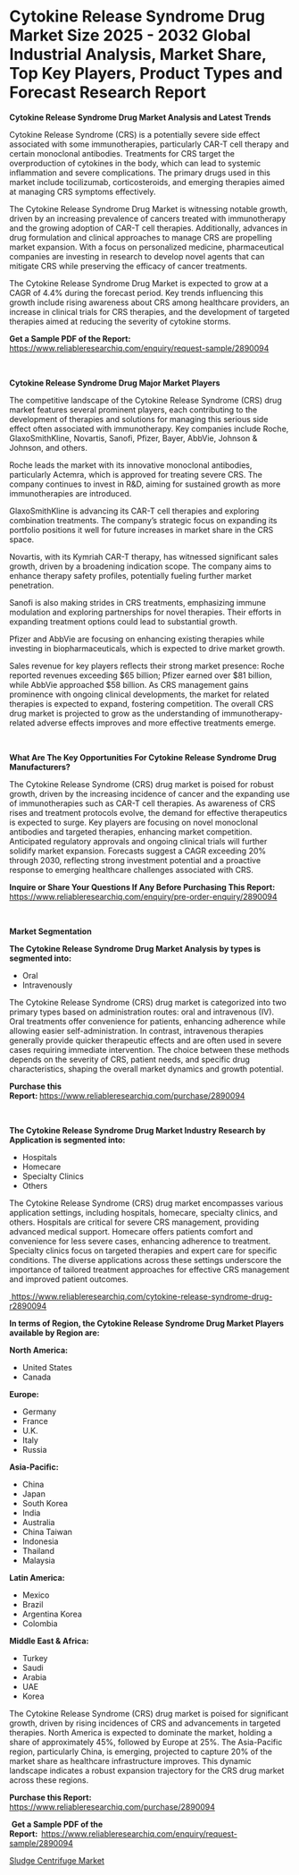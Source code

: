 <p><h1>Cytokine Release Syndrome Drug Market Size 2025 - 2032 Global Industrial Analysis, Market Share, Top Key Players, Product Types and Forecast Research Report</h1></p><p><strong>Cytokine Release Syndrome Drug Market Analysis and Latest Trends</strong></p>
<p><p>Cytokine Release Syndrome (CRS) is a potentially severe side effect associated with some immunotherapies, particularly CAR-T cell therapy and certain monoclonal antibodies. Treatments for CRS target the overproduction of cytokines in the body, which can lead to systemic inflammation and severe complications. The primary drugs used in this market include tocilizumab, corticosteroids, and emerging therapies aimed at managing CRS symptoms effectively.</p><p>The Cytokine Release Syndrome Drug Market is witnessing notable growth, driven by an increasing prevalence of cancers treated with immunotherapy and the growing adoption of CAR-T cell therapies. Additionally, advances in drug formulation and clinical approaches to manage CRS are propelling market expansion. With a focus on personalized medicine, pharmaceutical companies are investing in research to develop novel agents that can mitigate CRS while preserving the efficacy of cancer treatments.</p><p>The Cytokine Release Syndrome Drug Market is expected to grow at a CAGR of 4.4% during the forecast period. Key trends influencing this growth include rising awareness about CRS among healthcare providers, an increase in clinical trials for CRS therapies, and the development of targeted therapies aimed at reducing the severity of cytokine storms.</p></p>
<p><strong>Get a Sample PDF of the Report:&nbsp;</strong> <a href="https://www.reliableresearchiq.com/enquiry/request-sample/2890094?utm_campaign=3006&utm_medium=2&utm_source=Github&utm_content=ia&utm_term=14032025&utm_id=cytokine-release-syndrome-drug">https://www.reliableresearchiq.com/enquiry/request-sample/2890094</a></p>
<p>&nbsp;</p>
<p><strong>Cytokine Release Syndrome Drug Major Market Players</strong></p>
<p><p>The competitive landscape of the Cytokine Release Syndrome (CRS) drug market features several prominent players, each contributing to the development of therapies and solutions for managing this serious side effect often associated with immunotherapy. Key companies include Roche, GlaxoSmithKline, Novartis, Sanofi, Pfizer, Bayer, AbbVie, Johnson & Johnson, and others.</p><p>Roche leads the market with its innovative monoclonal antibodies, particularly Actemra, which is approved for treating severe CRS. The company continues to invest in R&D, aiming for sustained growth as more immunotherapies are introduced.</p><p>GlaxoSmithKline is advancing its CAR-T cell therapies and exploring combination treatments. The company’s strategic focus on expanding its portfolio positions it well for future increases in market share in the CRS space.</p><p>Novartis, with its Kymriah CAR-T therapy, has witnessed significant sales growth, driven by a broadening indication scope. The company aims to enhance therapy safety profiles, potentially fueling further market penetration.</p><p>Sanofi is also making strides in CRS treatments, emphasizing immune modulation and exploring partnerships for novel therapies. Their efforts in expanding treatment options could lead to substantial growth.</p><p>Pfizer and AbbVie are focusing on enhancing existing therapies while investing in biopharmaceuticals, which is expected to drive market growth.</p><p>Sales revenue for key players reflects their strong market presence: Roche reported revenues exceeding $65 billion; Pfizer earned over $81 billion, while AbbVie approached $58 billion. As CRS management gains prominence with ongoing clinical developments, the market for related therapies is expected to expand, fostering competition. The overall CRS drug market is projected to grow as the understanding of immunotherapy-related adverse effects improves and more effective treatments emerge.</p></p>
<p>&nbsp;</p>
<p><strong>What Are The Key Opportunities For Cytokine Release Syndrome Drug Manufacturers?</strong></p>
<p><p>The Cytokine Release Syndrome (CRS) drug market is poised for robust growth, driven by the increasing incidence of cancer and the expanding use of immunotherapies such as CAR-T cell therapies. As awareness of CRS rises and treatment protocols evolve, the demand for effective therapeutics is expected to surge. Key players are focusing on novel monoclonal antibodies and targeted therapies, enhancing market competition. Anticipated regulatory approvals and ongoing clinical trials will further solidify market expansion. Forecasts suggest a CAGR exceeding 20% through 2030, reflecting strong investment potential and a proactive response to emerging healthcare challenges associated with CRS.</p></p>
<p><strong>Inquire or Share Your Questions If Any Before Purchasing This Report:</strong> <a href="https://www.reliableresearchiq.com/enquiry/pre-order-enquiry/2890094?utm_campaign=3006&utm_medium=2&utm_source=Github&utm_content=ia&utm_term=14032025&utm_id=cytokine-release-syndrome-drug">https://www.reliableresearchiq.com/enquiry/pre-order-enquiry/2890094</a></p>
<p>&nbsp;</p>
<p><strong>Market Segmentation</strong></p>
<p><strong>The Cytokine Release Syndrome Drug Market Analysis by types is segmented into:</strong></p>
<p><ul><li>Oral</li><li>Intravenously</li></ul></p>
<p><p>The Cytokine Release Syndrome (CRS) drug market is categorized into two primary types based on administration routes: oral and intravenous (IV). Oral treatments offer convenience for patients, enhancing adherence while allowing easier self-administration. In contrast, intravenous therapies generally provide quicker therapeutic effects and are often used in severe cases requiring immediate intervention. The choice between these methods depends on the severity of CRS, patient needs, and specific drug characteristics, shaping the overall market dynamics and growth potential.</p></p>
<p><strong>Purchase this Report:&nbsp;</strong><a href="https://www.reliableresearchiq.com/purchase/2890094?utm_campaign=3006&utm_medium=2&utm_source=Github&utm_content=ia&utm_term=14032025&utm_id=cytokine-release-syndrome-drug">https://www.reliableresearchiq.com/purchase/2890094</a></p>
<p>&nbsp;</p>
<p><strong>The Cytokine Release Syndrome Drug Market Industry Research by Application is segmented into:</strong></p>
<p><ul><li>Hospitals</li><li>Homecare</li><li>Specialty Clinics</li><li>Others</li></ul></p>
<p><p>The Cytokine Release Syndrome (CRS) drug market encompasses various application settings, including hospitals, homecare, specialty clinics, and others. Hospitals are critical for severe CRS management, providing advanced medical support. Homecare offers patients comfort and convenience for less severe cases, enhancing adherence to treatment. Specialty clinics focus on targeted therapies and expert care for specific conditions. The diverse applications across these settings underscore the importance of tailored treatment approaches for effective CRS management and improved patient outcomes.</p></p>
<p><a href="https://www.reliableresearchiq.com/cytokine-release-syndrome-drug-r2890094?utm_campaign=3006&utm_medium=2&utm_source=Github&utm_content=ia&utm_term=14032025&utm_id=cytokine-release-syndrome-drug">&nbsp;https://www.reliableresearchiq.com/cytokine-release-syndrome-drug-r2890094</a></p>
<p><strong>In terms of Region, the Cytokine Release Syndrome Drug Market Players available by Region are:</strong></p>
<p>
    <p> <strong> North America: </strong>
        <ul>
            <li>United States</li>
            <li>Canada</li>
        </ul>
        </p> 
    <p> <strong> Europe: </strong>
        <ul>
            <li>Germany</li>
            <li>France</li>
            <li>U.K.</li>
            <li>Italy</li>
            <li>Russia</li>
        </ul>
        </p> 
    <p> <strong> Asia-Pacific: </strong>
        <ul>
            <li>China</li>
            <li>Japan</li>
            <li>South Korea</li>
            <li>India</li>
            <li>Australia</li>
            <li>China Taiwan</li>
            <li>Indonesia</li>
            <li>Thailand</li>
            <li>Malaysia</li>
        </ul>
        </p> 
    <p> <strong> Latin America: </strong>
        <ul>
            <li>Mexico</li>
            <li>Brazil</li>
            <li>Argentina Korea</li>
            <li>Colombia</li>
        </ul>
        </p> 
    <p> <strong> Middle East & Africa: </strong>
        <ul>
            <li>Turkey</li>
            <li>Saudi</li>
            <li>Arabia</li>
            <li>UAE</li>
            <li>Korea</li>
        </ul>
    </p>
    </p>
<p><p>The Cytokine Release Syndrome (CRS) drug market is poised for significant growth, driven by rising incidences of CRS and advancements in targeted therapies. North America is expected to dominate the market, holding a share of approximately 45%, followed by Europe at 25%. The Asia-Pacific region, particularly China, is emerging, projected to capture 20% of the market share as healthcare infrastructure improves. This dynamic landscape indicates a robust expansion trajectory for the CRS drug market across these regions.</p></p>
<p><strong>Purchase this Report: </strong><a href="https://www.reliableresearchiq.com/purchase/2890094?utm_campaign=3006&utm_medium=2&utm_source=Github&utm_content=ia&utm_term=14032025&utm_id=cytokine-release-syndrome-drug">https://www.reliableresearchiq.com/purchase/2890094</a></p>
<p>&nbsp;<strong>Get a Sample PDF of the Report:&nbsp;&nbsp;</strong><a href="https://www.reliableresearchiq.com/enquiry/request-sample/2890094?utm_campaign=3006&utm_medium=2&utm_source=Github&utm_content=ia&utm_term=14032025&utm_id=cytokine-release-syndrome-drug">https://www.reliableresearchiq.com/enquiry/request-sample/2890094</a></p>
<p><strong></strong></p>
<p><p><a href="https://github.com/hunanuzmez/Market-Research-Report-List-1/blob/main/sludge-centrifuge-market.md?utm_campaign=3006&utm_medium=2&utm_source=Github&utm_content=ia&utm_term=14032025&utm_id=cytokine-release-syndrome-drug">Sludge Centrifuge Market</a></p></p>